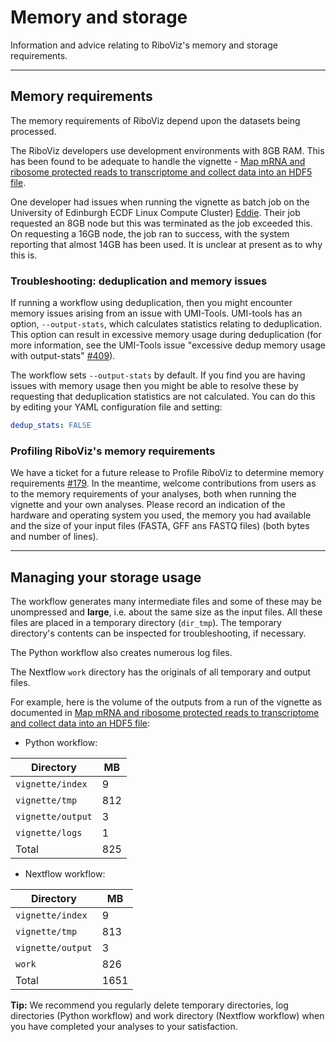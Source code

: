 # Memory and storage

Information and advice relating to RiboViz's memory and storage requirements.

---

## Memory requirements

The memory requirements of RiboViz depend upon the datasets being processed.

The RiboViz developers use development environments with 8GB RAM. This has been found to be adequate to handle the vignette - [Map mRNA and ribosome protected reads to transcriptome and collect data into an HDF5 file](./run-vignette.md).

One developer had issues when running the vignette as batch job on the University of Edinburgh ECDF Linux Compute Cluster) [Eddie](https://www.ed.ac.uk/information-services/research-support/research-computing/ecdf/high-performance-computing). Their job requested an 8GB node but this was terminated as the job exceeded this. On requesting a 16GB node, the job ran to success, with the system reporting that almost 14GB has been used. It is unclear at present as to why this is.

### Troubleshooting: deduplication and memory issues

If running a workflow using deduplication, then you might encounter memory issues arising from an issue with UMI-Tools. UMI-tools has an option, `--output-stats`, which calculates statistics relating to deduplication. This option can result in excessive memory usage during deduplication (for more information, see the UMI-Tools issue "excessive dedup memory usage with output-stats" [#409](https://github.com/CGATOxford/UMI-tools/issues/409)).

The workflow sets `--output-stats` by default. If you find you are having issues with memory usage then you might be able to resolve these by requesting that deduplication statistics are not calculated. You can do this by editing your YAML configuration file and setting:

```yaml
dedup_stats: FALSE
```

### Profiling RiboViz's memory requirements

We have a ticket for a future release to Profile RiboViz to determine memory requirements [#179](https://github.com/riboviz/riboviz/issues/179). In the meantime, welcome contributions from users as to the memory requirements of your analyses, both when running the vignette and your own analyses. Please record an indication of the hardware and operating system you used, the memory you had available and the size of your input files (FASTA, GFF ans FASTQ files) (both bytes and number of lines).

---

## Managing your storage usage

The workflow generates many intermediate files and some of these may be unompressed and **large**, i.e. about the same size as the input files. All these files are placed in a temporary directory (`dir_tmp`). The temporary directory's contents can be inspected for troubleshooting, if necessary.

The Python workflow also creates numerous log files.

The Nextflow `work` directory has the originals of all temporary and output files.

For example, here is the volume of the outputs from a run of the vignette as documented in [Map mRNA and ribosome protected reads to transcriptome and collect data into an HDF5 file](./run-vignette.md):

* Python workflow:

| Directory         |   MB |
| ----------------- | ---- |
| `vignette/index`  |    9 |
| `vignette/tmp`    |  812 |
| `vignette/output` |    3 |
| `vignette/logs`   |    1 |
| Total             |  825 |

* Nextflow workflow:

| Directory         |   MB |
| ----------------- | ---- |
| `vignette/index`  |    9 |
| `vignette/tmp`    |  813 |
| `vignette/output` |    3 |
| `work`            |  826 |
| Total             | 1651 |

**Tip:** We recommend you regularly delete temporary directories, log directories (Python workflow) and work directory (Nextflow workflow) when you have completed your analyses to your satisfaction.
